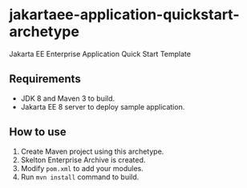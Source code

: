 # jakartaee-application-quickstart-archetype
Jakarta EE Enterprise Application Quick Start Template

## Requirements

* JDK 8 and Maven 3 to build.
* Jakarta EE 8 server to deploy sample application.

## How to use

1. Create Maven project using this archetype.
2. Skelton Enterprise Archive is created.
3. Modify `pom.xml` to add your modules.
4. Run `mvn install` command to build.

